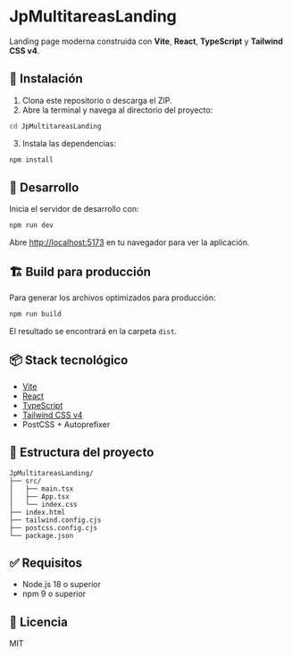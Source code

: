 # JpMultitareasLanding

Landing page moderna construida con **Vite**, **React**, **TypeScript** y **Tailwind CSS v4**.

## 🚀 Instalación

1. Clona este repositorio o descarga el ZIP.
2. Abre la terminal y navega al directorio del proyecto:

```bash
cd JpMultitareasLanding
```

3. Instala las dependencias:

```bash
npm install
```

## 🧪 Desarrollo

Inicia el servidor de desarrollo con:

```bash
npm run dev
```

Abre [http://localhost:5173](http://localhost:5173) en tu navegador para ver la aplicación.

## 🏗️ Build para producción

Para generar los archivos optimizados para producción:

```bash
npm run build
```

El resultado se encontrará en la carpeta `dist`.

## 📦 Stack tecnológico

- [Vite](https://vitejs.dev/)
- [React](https://reactjs.org/)
- [TypeScript](https://www.typescriptlang.org/)
- [Tailwind CSS v4](https://tailwindcss.com/)
- PostCSS + Autoprefixer

## 📁 Estructura del proyecto

```
JpMultitareasLanding/
├── src/
│   ├── main.tsx
│   ├── App.tsx
│   └── index.css
├── index.html
├── tailwind.config.cjs
├── postcss.config.cjs
└── package.json
```

## ✅ Requisitos

- Node.js 18 o superior
- npm 9 o superior

## 📄 Licencia

MIT
